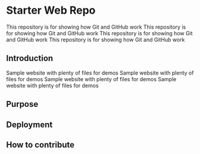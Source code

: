 # Starter Web Repo

This repository is for showing how Git and GitHub work
This repository is for showing how Git and GitHub work
This repository is for showing how Git and GitHub work
This repository is for showing how Git and GitHub work

## Introduction

Sample website with plenty of files for demos
Sample website with plenty of files for demos
Sample website with plenty of files for demos
Sample website with plenty of files for demos

## Purpose

## Deployment

## How to contribute